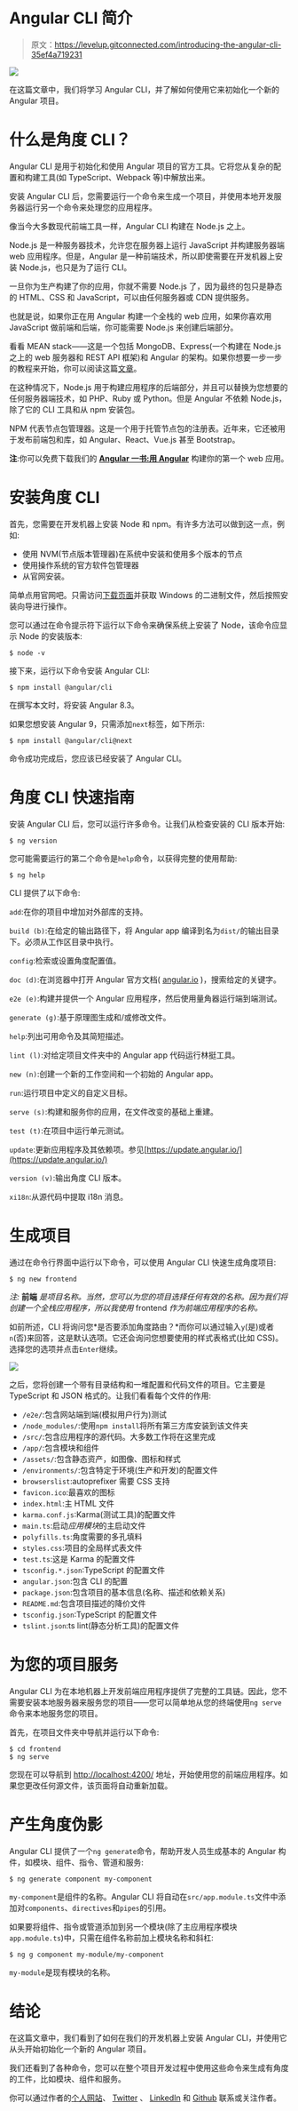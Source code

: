 # Angular CLI 简介

> 原文：<https://levelup.gitconnected.com/introducing-the-angular-cli-35ef4a719231>

![](img/216e32fd7c3dddf01b4df539715ec0c9.png)

在这篇文章中，我们将学习 Angular CLI，并了解如何使用它来初始化一个新的 Angular 项目。

# 什么是角度 CLI？

Angular CLI 是用于初始化和使用 Angular 项目的官方工具。它将您从复杂的配置和构建工具(如 TypeScript、Webpack 等)中解放出来。

安装 Angular CLI 后，您需要运行一个命令来生成一个项目，并使用本地开发服务器运行另一个命令来处理您的应用程序。

像当今大多数现代前端工具一样，Angular CLI 构建在 Node.js 之上。

Node.js 是一种服务器技术，允许您在服务器上运行 JavaScript 并构建服务器端 web 应用程序。但是，Angular 是一种前端技术，所以即使需要在开发机器上安装 Node.js，也只是为了运行 CLI。

一旦你为生产构建了你的应用，你就不需要 Node.js 了，因为最终的包只是静态的 HTML、CSS 和 JavaScript，可以由任何服务器或 CDN 提供服务。

也就是说，如果你正在用 Angular 构建一个全栈的 web 应用，如果你喜欢用 JavaScript 做前端和后端，你可能需要 Node.js 来创建后端部分。

看看 MEAN stack——这是一个包括 MongoDB、Express(一个构建在 Node.js 之上的 web 服务器和 REST API 框架)和 Angular 的架构。如果你想要一步一步的教程来开始，你可以阅读这篇[文章](https://www.techiediaries.com/angular-mean-stack-authentication-tutorial-and-example-with-node-and-mongodb/)。

在这种情况下，Node.js 用于构建应用程序的后端部分，并且可以替换为您想要的任何服务器端技术，如 PHP、Ruby 或 Python。但是 Angular 不依赖 Node.js，除了它的 CLI 工具和从 npm 安装包。

NPM 代表节点包管理器。这是一个用于托管节点包的注册表。近年来，它还被用于发布前端包和库，如 Angular、React、Vue.js 甚至 Bootstrap。

**注**:你可以免费下载我们的 [**Angular 一书:用 Angular**](https://www.techiediaries.com/angular-book-build-your-first-web-apps/) 构建你的第一个 web 应用。

# 安装角度 CLI

首先，您需要在开发机器上安装 Node 和 npm。有许多方法可以做到这一点，例如:

*   使用 NVM(节点版本管理器)在系统中安装和使用多个版本的节点
*   使用操作系统的官方软件包管理器
*   从官网安装。

简单点用官网吧。只需访问[下载页面](https://nodejs.org/en/download/)并获取 Windows 的二进制文件，然后按照安装向导进行操作。

您可以通过在命令提示符下运行以下命令来确保系统上安装了 Node，该命令应显示 Node 的安装版本:

```
$ node -v
```

接下来，运行以下命令安装 Angular CLI:

```
$ npm install @angular/cli
```

在撰写本文时，将安装 Angular 8.3。

如果您想安装 Angular 9，只需添加`next`标签，如下所示:

```
$ npm install @angular/cli@next
```

命令成功完成后，您应该已经安装了 Angular CLI。

# 角度 CLI 快速指南

安装 Angular CLI 后，您可以运行许多命令。让我们从检查安装的 CLI 版本开始:

```
$ ng version
```

您可能需要运行的第二个命令是`help`命令，以获得完整的使用帮助:

```
$ ng help
```

CLI 提供了以下命令:

`add`:在你的项目中增加对外部库的支持。

`build (b)`:在给定的输出路径下，将 Angular app 编译到名为`dist/`的输出目录下。必须从工作区目录中执行。

`config`:检索或设置角度配置值。

`doc (d)`:在浏览器中打开 Angular 官方文档( [angular.io](https://angular.io/) )，搜索给定的关键字。

`e2e (e)`:构建并提供一个 Angular 应用程序，然后使用量角器运行端到端测试。

`generate (g)`:基于原理图生成和/或修改文件。

`help`:列出可用命令及其简短描述。

`lint (l)`:对给定项目文件夹中的 Angular app 代码运行林挺工具。

`new (n)`:创建一个新的工作空间和一个初始的 Angular app。

`run`:运行项目中定义的自定义目标。

`serve (s)`:构建和服务你的应用，在文件改变的基础上重建。

`test (t)`:在项目中运行单元测试。

`update`:更新应用程序及其依赖项。参见[https://update.angular.io/](https://update.angular.io/)

`version (v)`:输出角度 CLI 版本。

`xi18n`:从源代码中提取 i18n 消息。

# 生成项目

通过在命令行界面中运行以下命令，可以使用 Angular CLI 快速生成角度项目:

```
$ ng new frontend
```

*注:* **前端** *是项目名称。当然，您可以为您的项目选择任何有效的名称。因为我们将创建一个全栈应用程序，所以我使用* frontend *作为前端应用程序的名称。*

如前所述，CLI 将询问您*是否要添加角度路由？*而你可以通过输入`y`(是)或者`n`(否)来回答，这是默认选项。它还会询问您想要使用的样式表格式(比如 CSS)。选择您的选项并点击`Enter`继续。

![](img/408c39a93853be799ed2f891ecae6fb2.png)

之后，您将创建一个带有目录结构和一堆配置和代码文件的项目。它主要是 TypeScript 和 JSON 格式的。让我们看看每个文件的作用:

*   `/e2e/`:包含网站端到端(模拟用户行为)测试
*   `/node_modules/`:使用`npm install`将所有第三方库安装到该文件夹
*   `/src/`:包含应用程序的源代码。大多数工作将在这里完成
*   `/app/`:包含模块和组件
*   `/assets/`:包含静态资产，如图像、图标和样式
*   `/environments/`:包含特定于环境(生产和开发)的配置文件
*   `browserslist`:autoprefixer 需要 CSS 支持
*   `favicon.ico`:最喜欢的图标
*   `index.html`:主 HTML 文件
*   `karma.conf.js`:Karma(测试工具)的配置文件
*   `main.ts`:启动*应用模块*的主启动文件
*   `polyfills.ts`:角度需要的多孔填料
*   `styles.css`:项目的全局样式表文件
*   `test.ts`:这是 Karma 的配置文件
*   `tsconfig.*.json`:TypeScript 的配置文件
*   `angular.json`:包含 CLI 的配置
*   `package.json`:包含项目的基本信息(名称、描述和依赖关系)
*   `README.md`:包含项目描述的降价文件
*   `tsconfig.json`:TypeScript 的配置文件
*   `tslint.json`:ts lint(静态分析工具)的配置文件

# 为您的项目服务

Angular CLI 为在本地机器上开发前端应用程序提供了完整的工具链。因此，您不需要安装本地服务器来服务您的项目——您可以简单地从您的终端使用`ng serve`命令来本地服务您的项目。

首先，在项目文件夹中导航并运行以下命令:

```
$ cd frontend
$ ng serve
```

您现在可以导航到 [http://localhost:4200/](http://localhost:4200/) 地址，开始使用您的前端应用程序。如果您更改任何源文件，该页面将自动重新加载。

# 产生角度伪影

Angular CLI 提供了一个`ng generate`命令，帮助开发人员生成基本的 Angular 构件，如模块、组件、指令、管道和服务:

```
$ ng generate component my-component
```

`my-component`是组件的名称。Angular CLI 将自动在`src/app.module.ts`文件中添加对`components`、`directives`和`pipes`的引用。

如果要将组件、指令或管道添加到另一个模块(除了主应用程序模块`app.module.ts`)中，只需在组件名称前加上模块名称和斜杠:

```
$ ng g component my-module/my-component
```

`my-module`是现有模块的名称。

# 结论

在这篇文章中，我们看到了如何在我们的开发机器上安装 Angular CLI，并使用它从头开始初始化一个新的 Angular 项目。

我们还看到了各种命令，您可以在整个项目开发过程中使用这些命令来生成有角度的工件，比如模块、组件和服务。

你可以通过作者的[个人网站](https://www.ahmedbouchefra.com/contact)、 [Twitter](https://twitter.com/ahmedbouchefra) 、 [LinkedIn](https://www.linkedin.com/in/mr-ahmed/) 和 [Github](https://github.com/techiediaries) 联系或关注作者。